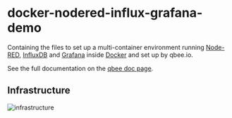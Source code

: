 # docker-nodered-influx-grafana-demo

Containing the files to set up a multi-container environment running [Node-RED](https://nodered.org/), [InfluxDB](https://www.influxdata.com/) and [Grafana](https://grafana.com/oss/grafana/) inside [Docker](https://www.docker.com/) and set up by qbee.io. 

See the full documentation on the [qbee doc page](https://qbee.io/docs/docker-nodered-influx-grafana.html).

## Infrastructure 

![infrastructure](https://qbee.io/docs/images/docker-nodered-influx-grafana.svg)
